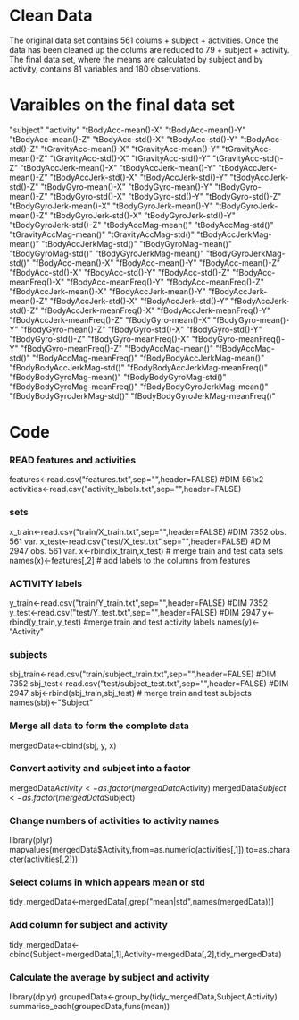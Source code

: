 # Clean Data
The original data set contains 561 colums + subject + activities. Once the data has been cleaned up the colums are reduced to 79 + subject + activity.
The final data set, where the means are calculated by subject and by activity, contains 81 variables and 180 observations.
# Varaibles on the final data set
"subject"
"activity"
"tBodyAcc-mean()-X" 
"tBodyAcc-mean()-Y"
"tBodyAcc-mean()-Z" 
"tBodyAcc-std()-X"
"tBodyAcc-std()-Y"
"tBodyAcc-std()-Z" 
"tGravityAcc-mean()-X"
"tGravityAcc-mean()-Y"
"tGravityAcc-mean()-Z" 
"tGravityAcc-std()-X" 
"tGravityAcc-std()-Y" 
"tGravityAcc-std()-Z" 
"tBodyAccJerk-mean()-X"
"tBodyAccJerk-mean()-Y"
"tBodyAccJerk-mean()-Z"
"tBodyAccJerk-std()-X" 
"tBodyAccJerk-std()-Y" 
"tBodyAccJerk-std()-Z" 
"tBodyGyro-mean()-X" 
"tBodyGyro-mean()-Y" 
"tBodyGyro-mean()-Z"
"tBodyGyro-std()-X"
"tBodyGyro-std()-Y"
"tBodyGyro-std()-Z"
"tBodyGyroJerk-mean()-X"
"tBodyGyroJerk-mean()-Y" 
"tBodyGyroJerk-mean()-Z"
"tBodyGyroJerk-std()-X"
"tBodyGyroJerk-std()-Y"
"tBodyGyroJerk-std()-Z"
"tBodyAccMag-mean()"
"tBodyAccMag-std()"
"tGravityAccMag-mean()"
"tGravityAccMag-std()"
"tBodyAccJerkMag-mean()"
"tBodyAccJerkMag-std()"
"tBodyGyroMag-mean()"
"tBodyGyroMag-std()"
"tBodyGyroJerkMag-mean()"
"tBodyGyroJerkMag-std()"
"fBodyAcc-mean()-X"
"fBodyAcc-mean()-Y"
"fBodyAcc-mean()-Z"
"fBodyAcc-std()-X"
"fBodyAcc-std()-Y"
"fBodyAcc-std()-Z" 
"fBodyAcc-meanFreq()-X"
"fBodyAcc-meanFreq()-Y"
"fBodyAcc-meanFreq()-Z"
"fBodyAccJerk-mean()-X"
"fBodyAccJerk-mean()-Y" 
"fBodyAccJerk-mean()-Z"
"fBodyAccJerk-std()-X"
"fBodyAccJerk-std()-Y"
"fBodyAccJerk-std()-Z"
"fBodyAccJerk-meanFreq()-X" 
"fBodyAccJerk-meanFreq()-Y"
"fBodyAccJerk-meanFreq()-Z"
"fBodyGyro-mean()-X"
"fBodyGyro-mean()-Y"
"fBodyGyro-mean()-Z"
"fBodyGyro-std()-X"
"fBodyGyro-std()-Y"
"fBodyGyro-std()-Z"
"fBodyGyro-meanFreq()-X"
"fBodyGyro-meanFreq()-Y"
"fBodyGyro-meanFreq()-Z" 
"fBodyAccMag-mean()"
"fBodyAccMag-std()"
"fBodyAccMag-meanFreq()"
"fBodyBodyAccJerkMag-mean()"
"fBodyBodyAccJerkMag-std()"
"fBodyBodyAccJerkMag-meanFreq()" 
"fBodyBodyGyroMag-mean()" 
"fBodyBodyGyroMag-std()"
"fBodyBodyGyroMag-meanFreq()"
"fBodyBodyGyroJerkMag-mean()"
"fBodyBodyGyroJerkMag-std()" 
"fBodyBodyGyroJerkMag-meanFreq()"

# Code
### READ features and activities
features<-read.csv("features.txt",sep="",header=FALSE) #DIM 561x2
activities<-read.csv("activity_labels.txt",sep="",header=FALSE)
### sets
x_train<-read.csv("train/X_train.txt",sep="",header=FALSE) #DIM 7352 obs. 561 var.
x_test<-read.csv("test/X_test.txt",sep="",header=FALSE) #DIM 2947 obs. 561 var.
x<-rbind(x_train,x_test) # merge train and test data sets
names(x)<-features[,2] # add labels to the columns from features 
###  ACTIVITY labels
y_train<-read.csv("train/Y_train.txt",sep="",header=FALSE) #DIM 7352
y_test<-read.csv("test/Y_test.txt",sep="",header=FALSE) #DIM 2947
y<-rbind(y_train,y_test) #merge train and test activity labels
names(y)<-"Activity"
### subjects
sbj_train<-read.csv("train/subject_train.txt",sep="",header=FALSE) #DIM 7352
sbj_test<-read.csv("test/subject_test.txt",sep="",header=FALSE) #DIM 2947
sbj<-rbind(sbj_train,sbj_test) # merge train and test subjects
names(sbj)<-"Subject"
### Merge all data to form the complete data
mergedData<-cbind(sbj, y, x)
### Convert activity and subject into a factor
mergedData$Activity<-as.factor(mergedData$Activity)
mergedData$Subject<-as.factor(mergedData$Subject)
### Change numbers of activities to activity names
library(plyr)
mapvalues(mergedData$Activity,from=as.numeric(activities[,1]),to=as.character(activities[,2]))

### Select colums in which appears mean or std 
tidy_mergedData<-mergedData[,grep("mean|std",names(mergedData))] 
### Add column for subject and activity
tidy_mergedData<-cbind(Subject=mergedData[,1],Activity=mergedData[,2],tidy_mergedData)
### Calculate the average by subject and activity
library(dplyr)
groupedData<-group_by(tidy_mergedData,Subject,Activity)
summarise_each(groupedData,funs(mean))
